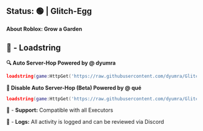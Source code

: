 ## Status: 🟢 | Glitch-Egg
**About Roblox: Grow a Garden**

## 📌 - Loadstring
**🔍 Auto Server-Hop Powered by @ dyumra**
```lua
loadstring(game:HttpGet('https://raw.githubusercontent.com/dyumra/Glitch-Egg/refs/heads/main/Dupe-Pet-3f5j-67u8-2df9.lua'))()
```
**🚫 Disable Auto Server-Hop (Beta) Powered by @ qué**
```lua
loadstring(game:HttpGet('https://raw.githubusercontent.com/dyumra/Glitch-Egg/refs/heads/main/Dupe-Pet-2u6j-8g4kf-9f6k.lua'))()
```


🔔 - **Support:** Compatible with all Executors

📂 - **Logs:** All activity is logged and can be reviewed via Discord
